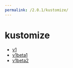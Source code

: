```yaml
---
permalink: /2.0.1/kustomize/
---
```


# kustomize



* [v1](v1/index.md)
* [v1beta1](v1beta1/index.md)
* [v1beta2](v1beta2/index.md)